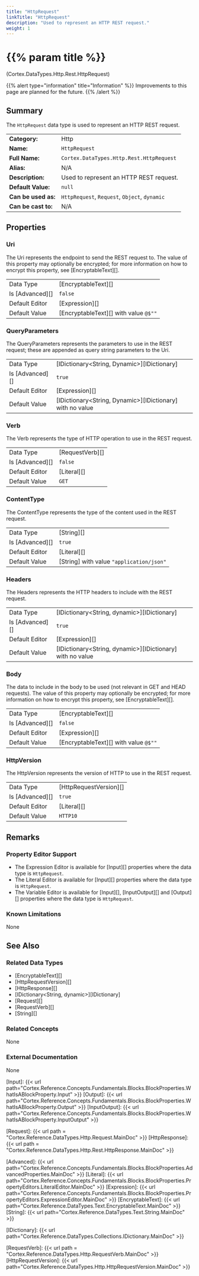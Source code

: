 ```yaml
---
title: "HttpRequest"
linkTitle: "HttpRequest"
description: "Used to represent an HTTP REST request."
weight: 1
---
```


# {{% param title %}}

<p class="namespace">(Cortex.DataTypes.Http.Rest.HttpRequest)</p>

{{% alert type="information" title="Information" %}} Improvements to this page are planned for the future. {{% /alert %}}

## Summary

The `HttpRequest` data type is used to represent an HTTP REST request.

|                     |                                               |
|---------------------|-----------------------------------------------|
| **Category:**       | Http                                          |
| **Name:**           | `HttpRequest`                                 |
| **Full Name:**      | `Cortex.DataTypes.Http.Rest.HttpRequest`      |
| **Alias:**          | N/A                                           |
| **Description:**    | Used to represent an HTTP REST request.       |
| **Default Value:**  | `null`                                        |
| **Can be used as:** | `HttpRequest`, `Request`, `Object`, `dynamic` |
| **Can be cast to:** | N/A                                           |

## Properties

### Uri

The Uri represents the endpoint to send the REST request to. The value of this property may optionally be encrypted; for more information on how to encrypt this property, see [EncryptableText][].

|                 |                                       |
|-----------------|---------------------------------------|
| Data Type       | [EncryptableText][]                   |
| Is [Advanced][] | `false`                               |
| Default Editor  | [Expression][]                   |
| Default Value   | [EncryptableText][] with value `@$""` |

### QueryParameters

The QueryParameters represents the parameters to use in the REST request; these are appended as query string parameters to the Uri.

|                 |                                             |
|-----------------|---------------------------------------------|
| Data Type       | [IDictionary<String, Dynamic>][IDictionary] |
| Is [Advanced][] | `true`                                      |
| Default Editor  | [Expression][]                              |
| Default Value   | [IDictionary<String, Dynamic>][IDictionary] with no value                                    |

### Verb

The Verb represents the type of HTTP operation to use in the REST request.

|                 |                 |
|-----------------|-----------------|
| Data Type       | [RequestVerb][] |
| Is [Advanced][] | `false`         |
| Default Editor  | [Literal][]     |
| Default Value   | `GET`          |

### ContentType

The ContentType represents the type of the content used in the REST request.

|                 |                    |
|-----------------|--------------------|
| Data Type       | [String][]         |
| Is [Advanced][] | `true`            |
| Default Editor  | [Literal][]        |
| Default Value   | [String] with value `"application/json"` |

### Headers

The Headers represents the HTTP headers to include with the REST request.

|                 |                                             |
|-----------------|---------------------------------------------|
| Data Type       | [IDictionary<String, dynamic>][IDictionary] |
| Is [Advanced][] | `true`                                     |
| Default Editor  | [Expression][]                                 |
| Default Value   | [IDictionary<String, dynamic>][IDictionary] with no value                                        |

### Body

The data to include in the body to be used (not relevant in GET and HEAD requests). The value of this property may optionally be encrypted; for more information on how to encrypt this property, see [EncryptableText][].

|                 |                     |
|-----------------|---------------------|
| Data Type       | [EncryptableText][] |
| Is [Advanced][] | `false`             |
| Default Editor  | [Expression][]         |
| Default Value   | [EncryptableText][] with value `@$""`              |

### HttpVersion

The HttpVersion represents the version of HTTP to use in the REST request.
  
|                 |                        |
|-----------------|------------------------|
| Data Type       | [HttpRequestVersion][] |
| Is [Advanced][] | `true`                 |
| Default Editor  | [Literal][]            |
| Default Value   | `HTTP10`               |

## Remarks

### Property Editor Support

- The Expression Editor is available for [Input][] properties where the data type is `HttpRequest`.
- The Literal Editor is available for [Input][] properties where the data type is `HttpRequest`.
- The Variable Editor is available for [Input][], [InputOutput][] and [Output][] properties where the data type is `HttpRequest`.

### Known Limitations

None

## See Also

### Related Data Types

- [EncryptableText][]
- [HttpRequestVersion][]
- [HttpResponse][]
- [IDictionary<String, dynamic>][IDictionary]
- [Request][]
- [RequestVerb][]
- [String][]

### Related Concepts

None

### External Documentation

None

[Input]: {{< url path="Cortex.Reference.Concepts.Fundamentals.Blocks.BlockProperties.WhatIsABlockProperty.Input" >}}
[Output]: {{< url path="Cortex.Reference.Concepts.Fundamentals.Blocks.BlockProperties.WhatIsABlockProperty.Output" >}}
[InputOutput]: {{< url path="Cortex.Reference.Concepts.Fundamentals.Blocks.BlockProperties.WhatIsABlockProperty.InputOutput" >}}

[Request]: {{< url path = "Cortex.Reference.DataTypes.Http.Request.MainDoc" >}}
[HttpResponse]: {{< url path = "Cortex.Reference.DataTypes.Http.Rest.HttpResponse.MainDoc" >}}

[Advanced]: {{< url path="Cortex.Reference.Concepts.Fundamentals.Blocks.BlockProperties.AdvancedProperties.MainDoc" >}}
[Literal]: {{< url path="Cortex.Reference.Concepts.Fundamentals.Blocks.BlockProperties.PropertyEditors.LiteralEditor.MainDoc" >}}
[Expression]: {{< url path="Cortex.Reference.Concepts.Fundamentals.Blocks.BlockProperties.PropertyEditors.ExpressionEditor.MainDoc" >}}
[EncryptableText]: {{< url path="Cortex.Reference.DataTypes.Text.EncryptableText.MainDoc" >}}
[String]: {{< url path="Cortex.Reference.DataTypes.Text.String.MainDoc" >}}

[IDictionary]: {{< url path="Cortex.Reference.DataTypes.Collections.IDictionary.MainDoc" >}}

[RequestVerb]: {{< url path = "Cortex.Reference.DataTypes.Http.RequestVerb.MainDoc" >}}
[HttpRequestVersion]: {{< url path="Cortex.Reference.DataTypes.Http.HttpRequestVersion.MainDoc" >}}

